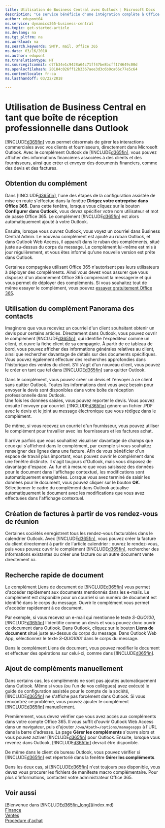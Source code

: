 ```yaml
---
title: Utilisation de Business Central avec Outlook | Microsoft Docs
description: "Ce service bénéficie d'une intégration complète à Office 365, ce qui vous permet de gérer tous vos interactions et courriels d'affaires avec les clients et les fournisseurs directement dans Outlook."
author: edupont04
ms.service: dynamics365-business-central
ms.topic: get-started-article
ms.devlang: na
ms.tgt_pltfrm: na
ms.workload: na
ms.search.keywords: SMTP, mail, Office 365
ms.date: 03/16/2018
ms.author: edupont
ms.translationtype: HT
ms.sourcegitcommit: d7fb34e1c9428a64c71ff47be8bcff174649c00d
ms.openlocfilehash: 20184c026ff12b3367aee3d3c6b0ca66c77e5c64
ms.contentlocale: fr-ca
ms.lasthandoff: 03/22/2018

---
```

# <a name="using-business-central-as-your-business-inbox-in-outlook"></a>Utilisation de Business Central en tant que boîte de réception professionnelle dans Outlook
[!INCLUDE[d365fin](includes/d365fin_md.md)] vous permet désormais de gérer les interactions commerciales avec vos clients et fournisseurs, directement dans Microsoft Outlook. Avec le complément Outlook de [!INCLUDE[d365fin](includes/d365fin_md.md)], vous pouvez afficher des informations financières associées à des clients et des fournisseurs, ainsi que créer et envoyer des documents financiers, comme des devis et des factures.  

## <a name="getting-the-add-in"></a>Obtention du complément
Dans [!INCLUDE[d365fin](includes/d365fin_md.md)], l'une des étapes de la configuration assistée de mise en route s'effectue dans la fenêtre **Dirigez votre entreprise dans Office 365**. Dans cette fenêtre, lorsque vous cliquez sur le bouton **Configurer dans Outlook**, vous devez spécifier votre nom utilisateur et mot de passe Office 365. Le complément [!INCLUDE[d365fin](includes/d365fin_md.md)] est alors automatiquement ajouté à votre Outlook.  

Ensuite, lorsque vous ouvrez Outlook, vous voyez un courriel dans Business Central Admin. Le nouveau complément est ajouté au ruban Outlook, et dans Outlook Web Access, il apparaît dans le ruban des compléments, situé juste au-dessus du corps du message. Le complément lui-même est mis à jour régulièrement, et vous êtes informé qu'une nouvelle version est prête dans Outlook.  

Certaines compagnies utilisant Office 365 n'autorisent pas leurs utilisateurs à déployer des compléments. Ainsi vous devez vous assurer que vous disposez d'un abonnement Office 365 comprenant la messagerie et qui vous permet de déployer des compléments. Si vous souhaitez tout de même essayer le complément, vous pouvez [essayer gratuitement Office 365](https://products.office.com/try).  

## <a name="using-the-contact-insights-add-in"></a>Utilisation du complément Panorama des contacts
Imaginons que vous receviez un courriel d'un client souhaitant obtenir un devis pour certains articles. Directement dans Outlook, vous pouvez ouvrir le complément [!INCLUDE[d365fin](includes/d365fin_md.md)], qui identifie l'expéditeur comme un client, et ouvre la fiche client de sa compagnie. À partir de ce tableau de bord, vous pouvez afficher des informations générales relatives au client, ainsi que rechercher davantage de détails sur des documents spécifiques. Vous pouvez également effectuer des recherches approfondies dans l'historique des ventes du client. S'il s'agit d'un nouveau client, vous pouvez le créer en tant que tel dans [!INCLUDE[d365fin](includes/d365fin_md.md)] sans quitter Outlook.  

Dans le complément, vous pouvez créer un devis et l'envoyer à ce client sans quitter Outlook. Toutes les informations dont vous avez besoin pour envoyer le devis sont disponibles dans votre boîte de réception professionnelle dans Outlook.  
Une fois les données saisies, vous pouvez reporter le devis. Vous pouvez ensuite l'envoyer par courriel. [!INCLUDE[d365fin](includes/d365fin_md.md)] génère un fichier .PDF avec le devis et le joint au message électronique que vous rédigez dans le complément.  

De même, si vous recevez un courriel d'un fournisseur, vous pouvez utiliser le complément pour travailler avec les fournisseurs et les factures achat.  

Il arrive parfois que vous souhaitiez visualiser davantage de champs que ceux qui s'affichent dans le complément, par exemple si vous souhaitez renseigner des lignes dans une facture. Afin de vous bénéficier d'un espace de travail plus important, vous pouvez ouvrir le complément dans une fenêtre distincte. Il s'agit toujours d'Outlook, mais vous disposez de davantage d'espace. Au fur et à mesure que vous saisissez des données pour le document dans l'affichage contextuel, les modifications sont automatiquement enregistrées. Lorsque vous avez terminé de saisir les données pour le document, vous pouvez cliquer sur le bouton **OK**. Sélectionner le cadre du complément dans Outlook actualise automatiquement le document avec les modifications que vous avez effectuées dans l'affichage contextuel.  

## <a name="creating-invoices-from-your-meeting-appointments"></a>Création de factures à partir de vos rendez-vous de réunion
Certaines sociétés enregistrent tous les rendez-vous facturables dans le calendrier Outlook. Avec [!INCLUDE[d365fin](includes/d365fin_md.md)], vous pouvez créer la facture du client directement à partir de l'article calendrier : ouvrez le rendez-vous, puis vous pouvez ouvrir le complément [!INCLUDE[d365fin](includes/d365fin_md.md)], rechercher des informations existantes ou créer une facture ou un autre document vente directement ici.  

## <a name="doing-quick-document-lookup"></a>Recherche rapide de document
Le complément Liens de document de [!INCLUDE[d365fin](includes/d365fin_md.md)] vous permet d'accéder rapidement aux documents mentionnés dans les e-mails. Le complément est disponible pour un courriel si un numéro de document est identifié dans le corps du message. Ouvrir le complément vous permet d'accéder rapidement à ce document.  

Par exemple, si vous recevez un e-mail qui mentionne le texte *S-QUO100*, [!INCLUDE[d365fin](includes/d365fin_md.md)] l'identifie comme un devis et vous pouvez donc ouvrir ce document dans Outlook. Dans Outlook, cliquez sur le bouton **Liens de document** situé juste au-dessus du corps du message. Dans Outlook Web App, sélectionnez le texte *S-QUO1001* dans le corps du message.  

Dans le complément Liens de document, vous pouvez modifier le document et effectuer des opérations sur celui-ci, comme dans [!INCLUDE[d365fin](includes/d365fin_md.md)].

## <a name="adding-the-add-ins-manually"></a>Ajout de compléments manuellement
Dans certains cas, les compléments ne sont pas ajoutés automatiquement dans Outlook. Même si vous (ou l'un de vos collègues) avez exécuté le guide de configuration assistée pour le compte de la société, [!INCLUDE[d365fin](includes/d365fin_md.md)] ne s'affiche pas forcément dans Outlook. Si vous rencontrez ce problème, vous pouvez ajouter le complément [!INCLUDE[d365fin](includes/d365fin_md.md)] manuellement.  

Premièrement, vous devez vérifier que vous avez accès aux compléments dans votre compte Office 365. Il vous suffit d'ouvrir Outlook Web Access dans un navigateur, puis d'ajouter `/owa/#path=/options/manageapps` à l'URL dans la barre d'adresse. La page **Gérer les compléments** s'ouvre alors et vous pouvez activer [!INCLUDE[d365fin](includes/d365fin_md.md)] pour Outlook. Ensuite, lorsque vous revenez dans Outlook, [!INCLUDE[d365fin](includes/d365fin_md.md)] devrait être disponible.  

De même dans le client de bureau Outlook, vous pouvez vérifier si [!INCLUDE[d365fin](includes/d365fin_md.md)] est répertorié dans la fenêtre **Gérer les compléments**.  

Dans les deux cas, si [!INCLUDE[d365fin](includes/d365fin_md.md)] n'est toujours pas disponible, vous devez vous procurer les fichiers de manifeste macro complémentaire. Pour plus d'informations, contactez votre administrateur Office 365.

## <a name="see-also"></a>Voir aussi
[Bienvenue dans [!INCLUDE[d365fin_long](includes/d365fin_long_md.md)]](index.md)  
[Finance](finance.md)  
[Ventes](sales-manage-sales.md)  
[Procédure d'achat](purchasing-manage-purchasing.md)  

